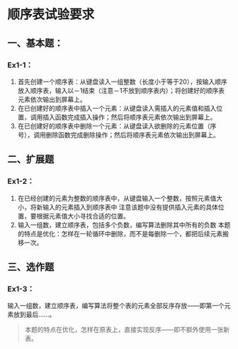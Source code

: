 # 顺序表试验要求

## 一、基本题：

### Ex1-1：

1. 首先创建一个顺序表：从键盘读入一组整数（长度小于等于20），按输入顺序放入顺序表，输入以－1结束（注意－1不放到顺序表内）；将创建好的顺序表元素依次输出到屏幕上。
2. 在已创建好的顺序表中插入一个元素：从键盘读入需插入的元素值和插入位置，调用插入函数完成插入操作；然后将顺序表元素依次输出到屏幕上。
3. 在已创建好的顺序表中删除一个元素：从键盘读入欲删除的元素位置（序号），调用删除函数完成删除操作；然后将顺序表元素依次输出到屏幕上。

## 二、扩展题

### Ex1-2：

1. 在已经创建的元素为整数的顺序表中，从键盘输入一个整数，按照元素值大小，将新输入的元素插入到顺序表中
   注意该题中没有提供插入元素的具体位置，要根据元素值大小寻找合适的位置。
2. 输入一组数，建立顺序表，包括多个负数，编写算法删除其中所有的负数
   本题的特点是优化：怎样在一轮循环中删除，而不是每删除一个，都把后续元素搬移一次。

## 三、选作题

### Ex1-3：

输入一组数，建立顺序表，编写算法将整个表的元素全部反序存放——即第一个元素放到最后……。
> 本题的特点在优化，怎样在原表上，直接实现反序——即不额外使用一张新表。